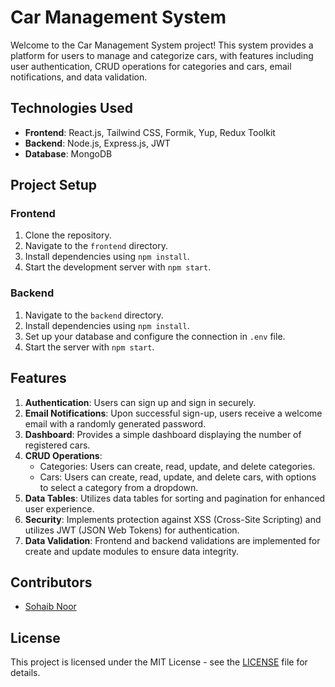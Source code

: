 # Car Management System

Welcome to the Car Management System project! This system provides a platform for users to manage and categorize cars, with features including user authentication, CRUD operations for categories and cars, email notifications, and data validation.

## Technologies Used

- **Frontend**: React.js, Tailwind CSS, Formik, Yup, Redux Toolkit
- **Backend**: Node.js, Express.js, JWT
- **Database**: MongoDB

## Project Setup

### Frontend

1. Clone the repository.
2. Navigate to the `frontend` directory.
3. Install dependencies using `npm install`.
4. Start the development server with `npm start`.

### Backend

1. Navigate to the `backend` directory.
2. Install dependencies using `npm install`.
3. Set up your database and configure the connection in `.env` file.
4. Start the server with `npm start`.

## Features

1. **Authentication**: Users can sign up and sign in securely.
2. **Email Notifications**: Upon successful sign-up, users receive a welcome email with a randomly generated password.
3. **Dashboard**: Provides a simple dashboard displaying the number of registered cars.
4. **CRUD Operations**:
   - Categories: Users can create, read, update, and delete categories.
   - Cars: Users can create, read, update, and delete cars, with options to select a category from a dropdown.
5. **Data Tables**: Utilizes data tables for sorting and pagination for enhanced user experience.
6. **Security**: Implements protection against XSS (Cross-Site Scripting) and utilizes JWT (JSON Web Tokens) for authentication.
7. **Data Validation**: Frontend and backend validations are implemented for create and update modules to ensure data integrity.


## Contributors

- [Sohaib Noor](https://github.com/msohaibnoor)

## License

This project is licensed under the MIT License - see the [LICENSE](LICENSE) file for details.
